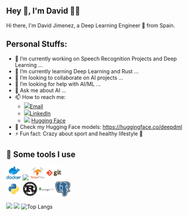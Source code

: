 ## Hey 👋, I'm David 👨‍💻

Hi there, I'm David Jimenez, a Deep Learning Engineer 🚀 from Spain.

## Personal Stuffs:

- 🔭 I’m currently working on Speech Recognition Projects and Deep Learning ...
- 🌱 I’m currently learning Deep Learning and Rust ...
- 👯 I’m looking to collaborate on AI projects ...
- 🤔 I’m looking for help with AI/ML ...
- 💬 Ask me about AI ...
- 📫 How to reach me:
  - <img src="https://i.imgur.com/MpHzeb6.png" width="20"/>[Email](mailto:deepd.ml.ai@gmail.com)
  - <img src="https://i.imgur.com/KdLlbBV.png" width="20"/>[LinkedIn](https://www.linkedin.com/in/david-jimenez-paredes)
  - <img src="https://github.com/user-attachments/assets/50330f4e-daaa-4602-b276-6ccb0cd625f3" width="20"/> [Hugging Face](https://huggingface.co/deepdml)
- 🤗 Check my Hugging Face models: https://huggingface.co/deepdml
- ⚡ Fun fact: Crazy about sport and healthy lifestyle 🥑

## 🚀 Some tools I use  

 <code><img height="40" src="https://raw.githubusercontent.com/github/explore/80688e429a7d4ef2fca1e82350fe8e3517d3494d/topics/docker/docker.png"></code>
 <code><img height="40" src="https://github.com/user-attachments/assets/efc62f36-2b5f-41cb-b5f0-b32fbdf64e54"></code>
 <code><img height="40" src="https://raw.githubusercontent.com/github/explore/80688e429a7d4ef2fca1e82350fe8e3517d3494d/topics/tensorflow/tensorflow.png"></code>
 <code><img height="40" src="https://raw.githubusercontent.com/github/explore/80688e429a7d4ef2fca1e82350fe8e3517d3494d/topics/git/git.png"></code>
  </br>
  <code><img height="40" src="https://raw.githubusercontent.com/github/explore/80688e429a7d4ef2fca1e82350fe8e3517d3494d/topics/python/python.png"></code>
 <code><img height="40" src="https://raw.githubusercontent.com/github/explore/80688e429a7d4ef2fca1e82350fe8e3517d3494d/topics/rust/rust.png"></code>
 <code><img height="40" src="https://raw.githubusercontent.com/github/explore/80688e429a7d4ef2fca1e82350fe8e3517d3494d/topics/mongodb/mongodb.png"></code>
 <code><img height="40" src="https://raw.githubusercontent.com/github/explore/80688e429a7d4ef2fca1e82350fe8e3517d3494d/topics/postgresql/postgresql.png"></code>

<img src="https://github-readme-stats.vercel.app/api?username=djpg&theme=prussian&show_icons=true" /> <img src="https://github-readme-stats.vercel.app/api/top-langs/?username=djpg&theme=prussian&show_icons=true" />
![Top Langs](https://github-readme-stats.vercel.app/api/top-langs/?username=motapinto&layout=compact&hide=glsl&langs_count=10&title_color=9CC3D5FF&text_color=FFD662FF&theme=onedark&include_all_commits=true&custom_title=Most+Used+Languages&card_width=450)

